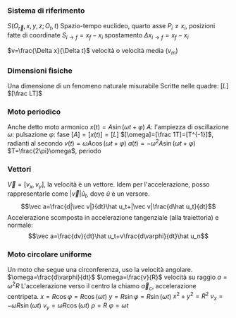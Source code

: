 ### Sistema di riferimento
$S(O_{\vec r},x,y,z;O_t, t)$
Spazio-tempo euclideo, quarto asse
$P_i\ne x_i$, posizioni fatte di coordinate
$S_{i\to f}=x_f-x_i$ spostamento
$\Delta x_{i\to f}=x_f-x_i$ 

$v=\frac{\Delta x}{\Delta t}$ velocità o velocità media ($v_m$)

### Dimensioni fisiche
Una dimensione di un fenomeno naturale misurabile
Scritte nelle quadre:
$[L]$
$[\frac LT]$

### Moto periodico
Anche detto moto armonico
$x(t)=A\sin(\omega t+\varphi)$
$A$: l'ampiezza di oscillazione
$\omega$: pulsazione
$\varphi$: fase
$[A]=[x(t)]=[L]$
$[\omega]=[\frac 1T]=[T^{-1}]$, radianti al secondo
$v(t)=\omega A\cos(\omega t+\varphi)$
$a(t)=-\omega^2A\sin(\omega t+\varphi)$
$T=\frac{2\pi}\omega$, periodo 
### Vettori
$\vec V=[v_x,v_y]$, la velocità è un vettore.
Idem per l'accelerazione, posso rappresentarle come $|\vec v|\hat u_t$, dove $\hat u$ è un versore.
$$\vec a=\frac{d|\vec v|}{dt}\hat u_t+|\vec v|\frac{d\hat u_t}{dt}$$
Accelerazione scomposta in accelerazione tangenziale (alla traiettoria) e normale:
$$\vec a=\frac{dv}{dt}\hat u_t+v\frac{d\varphi}{dt}\hat u_n$$
### Moto circolare uniforme
Un moto che segue una circonferenza, uso la velocità angolare.
$\omega=\frac{d\varphi}{dt}$
$\omega=\frac{v}{R}$ velocità su raggio
$a=\omega^2R$
L'accelerazione verso il centro la chiamo $\vec a_c$, accelerazione centripeta.
$x=R\cos\varphi=R\cos(\omega t)$
$y=R\sin\varphi=R\sin(\omega t)$
$x^2+y^2=R^2$
$v_x=-\omega R\sin(\omega t)$
$v_y=\omega R\cos(\omega t)$
$\rho=R$
$\varphi=\omega t$

